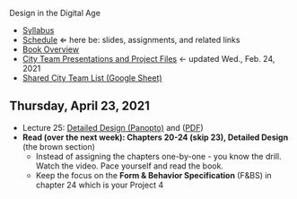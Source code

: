 Design in the Digital Age

- [Syllabus](syllabus.md)
- [Schedule](schedule.md)  &lArr; here be: slides, assignments, and related links
- [Book Overview](book-overview.md)
- [City Team Presentations and Project Files](files.md) &larr; updated Wed., Feb. 24, 2021
- [Shared City Team List (Google Sheet)](https://docs.google.com/spreadsheets/d/1GxZ4u8RjvG9D-S86QVpSdJM24KPr47ftF3mN67NC37I/edit#gid=0)

## Thursday, April 23, 2021

- Lecture 25: [Detailed Design (Panopto)](https://rochester.hosted.panopto.com/Panopto/Pages/Viewer.aspx?id=1f4961ab-132c-4c0e-ab78-ad1800e5c8ad) and ([PDF](25-detailed-design/detailed-design.pdf))
- **Read (over the next week): Chapters 20-24 (skip 23), Detailed Design** (the brown section)
  - Instead of assigning the chapters one-by-one - you know the drill.  Watch the video.  Pace yourself and read the book.  
  - Keep the focus on the **Form & Behavior Specification** (F&BS) in chapter 24 which is your Project 4

